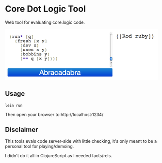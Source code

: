 
# Core Dot Logic Tool

Web tool for evaluating core.logic code.

![Image of web interface](screenshot.png "Web interface")

## Usage

```
lein run
```

Then open your browser to http://localhost:1234/

## Disclaimer

This tools evals code server-side with little checking, it's
only meant to be a personal tool for playing/demoing.

I didn't do it all in ClojureScript as I needed facts/rels.

